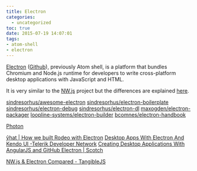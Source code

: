 ```yaml
---
title: Electron
categories:
  - uncategorized
toc: true
date: 2015-07-19 14:07:01
tags:
- atom-shell
- electron
---
```


[Electron](http://electron.atom.io/) ([Github](https://github.com/atom/electron)), previously Atom shell, is a platform that bundles Chromium and Node.js runtime for developers to write cross-platform desktop applications with JavaScript and HTML.

It is very similar to the [NW.js](http://nwjs.io/) project but the differences are explained [here](http://electron.atom.io/docs/latest/development/atom-shell-vs-node-webkit/).

[sindresorhus/awesome-electron](https://github.com/sindresorhus/awesome-electron)
[sindresorhus/electron-boilerplate](https://github.com/sindresorhus/electron-boilerplate)
[sindresorhus/electron-debug](https://github.com/sindresorhus/electron-debug)
[sindresorhus/electron-dl](https://github.com/sindresorhus/electron-dl)
[maxogden/electron-packager](https://github.com/maxogden/electron-packager)
[loopline-systems/electron-builder](https://github.com/loopline-systems/electron-builder)
[bcomnes/electron-handbook](https://github.com/bcomnes/electron-handbook)

[Photon](http://photonkit.com/)

[ŷhat | How we built Rodeo with Electron](http://blog.yhathq.com/posts/how-rodeo-works.html?utm_source=nodeweekly&utm_medium=email)
[Desktop Apps With Electron And Kendo UI -Telerik Developer Network](http://developer.telerik.com/featured/desktop-apps-with-electron-and-kendo-ui/)
[Creating Desktop Applications With AngularJS and GitHub Electron | Scotch](https://scotch.io/tutorials/creating-desktop-applications-with-angularjs-and-github-electron)

[NW.js & Electron Compared - TangibleJS](http://tangiblejs.com/posts/nw-js-electron-compared)
